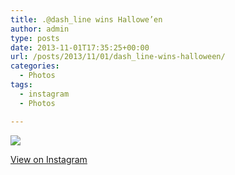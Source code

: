 ```yaml
---
title: .@dash_line wins Hallowe’en
author: admin
type: posts
date: 2013-11-01T17:35:25+00:00
url: /posts/2013/11/01/dash_line-wins-halloween/
categories:
  - Photos
tags:
  - instagram
  - Photos

---
```

<img src="https://lobban.org/wordpress//HLIC/d73cf7da086114e76349a17bee94a9a4.jpg" class="instagram-image" />

<p class="view-instagram">
  <a href="http://instagram.com/p/gLh1FfKlre/">View on Instagram</a>
</p>